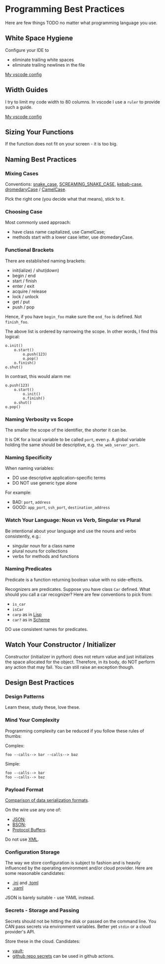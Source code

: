 # Programming Best Practices

Here are few things TODO no matter what programming language you use.

## White Space Hygiene

Configure your IDE to

* eliminate trailing white spaces
* eliminate trailing newlines in the file

[My vscode config](/apps/vscode/)

## Width Guides

I try to limit my code width to 80 columns.  In vscode I use a `ruler` to
provide such a guide.

[My vscode config](/apps/vscode/)

## Sizing Your Functions

If the function does not fit on your screen - it is too big.

## Naming Best Practices

### Mixing Cases

Conventions:
[snake_case](https://en.wikipedia.org/wiki/Snake_case),
[SCREAMING_SNAKE_CASE](https://developer.mozilla.org/en-US/docs/Glossary/Snake_case),
[kebab-case](https://en.wikipedia.org/wiki/Letter_case#Kebab_case),
[dromedaryCase](https://en.wikipedia.org/wiki/Camel_case) /
[CamelCase](https://en.wikipedia.org/wiki/Camel_case).

Pick the right one (you decide what that means), stick to it.

### Choosing Case

Most commonly used approach:

* have class name capitalized, use CamelCase;
* methods start with a lower case letter, use dromedaryCase.

### Functional Brackets

There are established naming brackets:

* init(ialize) / shut(down)
* begin / end
* start / finish
* enter / exit
* acquire / release
* lock / unlock
* get / put
* push / pop

Hence, if you have `begin_foo` make sure the `end_foo` is defined.  Not
`finish_foo`.

The above list is ordered by narrowing the scope.  In other words, I find this
logical:

```
o.init()
    o.start()
        o.push(123)
        o.pop()
    o.finish()
o.shut()
```

In contrast, this would alarm me:
```
o.push(123)
    o.start()
        o.init()
        o.finish()
    o.shut()
o.pop()
```

### Naming Verbosity vs Scope

The smaller the scope of the identifier, the shorter it can be.

It is OK for a local variable to be called `port`, even `p`.  A global variable
holding the same should be descriptive, e.g. `the_web_server_port`.

### Naming Specificity

When naming variables:

* DO use descriptive application-specific terms
* DO NOT use generic type alone

For example:

* BAD: `port`, `address`
* GOOD: `app_port`, `ssh_port`, `destination_address`

### Watch Your Language: Noun vs Verb, Singular vs Plural

Be intentional about your language and use the nouns and verbs consistently,
e.g.:

* singular noun for a class name
* plural nouns for collections
* verbs for methods and functions

### Naming Predicates

Predicate is a function returning boolean value with no side-effects.

Recognizers are predicates.  Suppose you have class `Car` defined.  What should
you call a car recognizer?  Here are few conventions to pick from:

* `is_car`
* `isCar`
* `carp` as in
[Lisp](https://www.cs.cmu.edu/Groups/AI/html/cltl/clm/node69.html)
* `car?` as in
[Scheme](https://www.r6rs.org/final/html/r6rs/r6rs-Z-H-14.html#node_sec_11.5)

DO use consistent names for predicates.

## Watch Your Constructor / Initializer

Constructor (initializer in python) does not return value and just initializes
the space allocated for the object.  Therefore, in its body, do NOT perform any
action that may fail.  You can still raise an exception though.

## Design Best Practices

### Design Patterns

Learn these, study these, love these.

### Mind Your Complexity

Programming complexity can be reduced if you follow these rules of thumbs:

Complex:
```
foo --calls--> bar --calls--> baz
```
Simple:
```
foo --calls--> bar
foo --calls--> baz
```

### Payload Format

[Comparison of data serialization formats](https://en.wikipedia.org/wiki/Comparison_of_data-serialization_formats).

On the wire use any one of:
* [JSON](https://en.wikipedia.org/wiki/JSON);
* [BSON](https://en.wikipedia.org/wiki/BSON);
* [Protocol Buffers](https://en.wikipedia.org/wiki/Protocol_Buffers).

Do not use [XML](https://en.wikipedia.org/wiki/XML).

### Configuration Storage

The way we store configuration is subject to fashion and is heavily influenced
by the operating environment and/or cloud provider.  Here are some reasonable
candidates:

* [.ini](https://en.wikipedia.org/wiki/INI_file) and
[.toml](https://en.wikipedia.org/wiki/TOML)
* [.yaml](https://en.wikipedia.org/wiki/YAML)

JSON is barely suitable - use YAML instead.

### Secrets - Storage and Passing

Secrets should not be hitting the disk or passed on the command line.
You CAN pass secrets via environment variables.  Better yet
`stdin` or a cloud provider's API.

Store these in the cloud.  Candidates:

* [vault](https://developer.hashicorp.com/vault/docs/what-is-vault);
* [github repo secrets](https://docs.github.com/en/actions/security-guides/using-secrets-in-github-actions) can be used in github actions.
